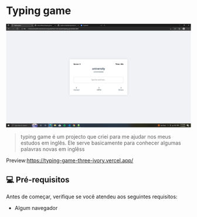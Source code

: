 # Typing game

<img src="src/img/preview.png" alt="Exemplo imagem">

> typing game é um projecto que criei para me ajudar nos meus estudos em inglês. Ele serve basicamente para conhecer algumas palavras novas em inglêss

Preview:https://typing-game-three-ivory.vercel.app/

## 💻 Pré-requisitos

Antes de começar, verifique se você atendeu aos seguintes requisitos:

- Algum navegador
